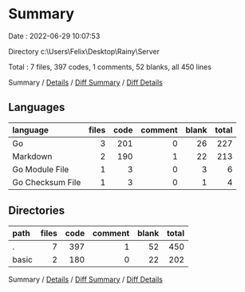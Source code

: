# Summary

Date : 2022-06-29 10:07:53

Directory c:\\Users\\Felix\\Desktop\\Rainy\\Server

Total : 7 files,  397 codes, 1 comments, 52 blanks, all 450 lines

Summary / [Details](details.md) / [Diff Summary](diff.md) / [Diff Details](diff-details.md)

## Languages
| language | files | code | comment | blank | total |
| :--- | ---: | ---: | ---: | ---: | ---: |
| Go | 3 | 201 | 0 | 26 | 227 |
| Markdown | 2 | 190 | 1 | 22 | 213 |
| Go Module File | 1 | 3 | 0 | 3 | 6 |
| Go Checksum File | 1 | 3 | 0 | 1 | 4 |

## Directories
| path | files | code | comment | blank | total |
| :--- | ---: | ---: | ---: | ---: | ---: |
| . | 7 | 397 | 1 | 52 | 450 |
| basic | 2 | 180 | 0 | 22 | 202 |

Summary / [Details](details.md) / [Diff Summary](diff.md) / [Diff Details](diff-details.md)